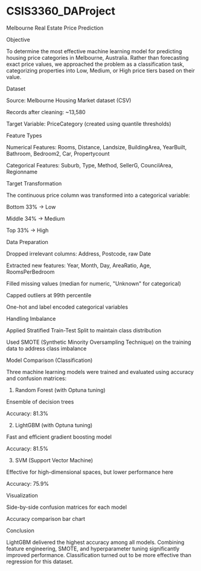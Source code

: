 # CSIS3360_DAProject

Melbourne Real Estate Price Prediction

Objective

To determine the most effective machine learning model for predicting housing price categories in Melbourne, Australia. Rather than forecasting exact price values, we approached the problem as a classification task, categorizing properties into Low, Medium, or High price tiers based on their value.

Dataset

Source: Melbourne Housing Market dataset (CSV)

Records after cleaning: ~13,580

Target Variable: PriceCategory (created using quantile thresholds)

Feature Types

Numerical Features: Rooms, Distance, Landsize, BuildingArea, YearBuilt, Bathroom, Bedroom2, Car, Propertycount

Categorical Features: Suburb, Type, Method, SellerG, CouncilArea, Regionname

Target Transformation

The continuous price column was transformed into a categorical variable:

Bottom 33% → Low

Middle 34% → Medium

Top 33% → High

Data Preparation

Dropped irrelevant columns: Address, Postcode, raw Date

Extracted new features: Year, Month, Day, AreaRatio, Age, RoomsPerBedroom

Filled missing values (median for numeric, "Unknown" for categorical)

Capped outliers at 99th percentile

One-hot and label encoded categorical variables

Handling Imbalance

Applied Stratified Train-Test Split to maintain class distribution

Used SMOTE (Synthetic Minority Oversampling Technique) on the training data to address class imbalance

Model Comparison (Classification)

Three machine learning models were trained and evaluated using accuracy and confusion matrices:

1. Random Forest (with Optuna tuning)

Ensemble of decision trees

Accuracy: 81.3%

2. LightGBM (with Optuna tuning)

Fast and efficient gradient boosting model

Accuracy: 81.5%

3. SVM (Support Vector Machine)

Effective for high-dimensional spaces, but lower performance here

Accuracy: 75.9%

Visualization

Side-by-side confusion matrices for each model

Accuracy comparison bar chart

Conclusion

LightGBM delivered the highest accuracy among all models. Combining feature engineering, SMOTE, and hyperparameter tuning significantly improved performance. Classification turned out to be more effective than regression for this dataset.